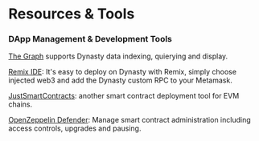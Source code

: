 # Resources & Tools

### DApp Management & Development Tools

[The Graph](https://thegraph.com) supports Dynasty data indexing, quierying and display.

[Remix IDE](https://remix-project.org/): It's easy to deploy on Dynasty with Remix, simply choose injected web3 and add the Dynasty custom RPC to your Metamask.

[JustSmartContracts](https://justsmartcontracts.dev/): another smart contract deployment tool for EVM chains.&#x20;

[OpenZeppelin Defender](https://defender.openzeppelin.com): Manage smart contract administration including access controls, upgrades and pausing.



